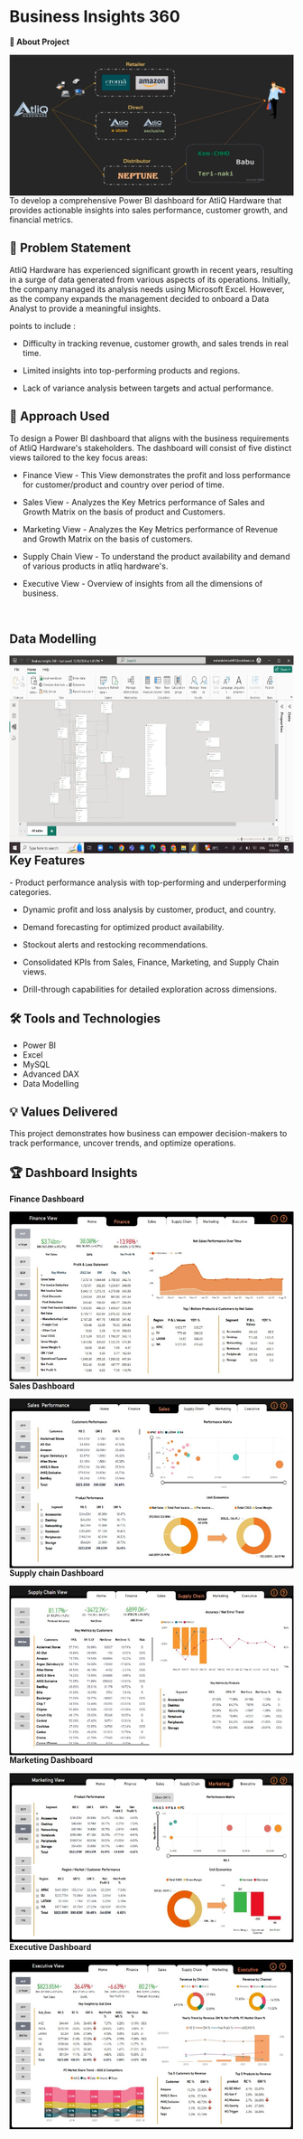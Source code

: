
# Business Insights 360
<b> 🚀 About Project</b>
<br>
<div style="margin-bottom: 20px;">
  <img align="left" alt="Coding" width="750" height="250" src="https://github.com/Mahalak4401/PowerBI_Portfolio_Projects/blob/main/Business%20Insights%20360/AtliQ%20Image.png?raw=true">
</div> 
 


<br>
<br>



To develop a comprehensive Power BI dashboard for AtliQ Hardware that provides actionable insights into sales performance, customer growth, and financial metrics.

## 🔎 Problem Statement 
AtliQ Hardware has experienced significant growth in recent years, resulting in a surge of data generated from various aspects of its operations. Initially, the company managed its analysis needs using Microsoft Excel. However, as the company expands the management decided to onboard a Data Analyst to provide a meaningful insights.

points to include : 

- Difficulty in tracking revenue, customer growth, and sales trends in real time. 

- Limited insights into top-performing products and regions. 

- Lack of variance analysis between targets and actual performance. 

## 🔑 Approach Used
To design a Power BI dashboard that aligns with the business requirements of AtliQ Hardware's stakeholders. The dashboard will consist of five distinct views tailored to the key focus areas:

- Finance View - This View demonstrates the profit and loss performance for customer/product and country over period of time.

- Sales View - Analyzes the Key Metrics performance of Sales and Growth Matrix on the basis of product and Customers.

- Marketing View - Analyzes the Key Metrics performance of Revenue and Growth Matrix on the basis of customers.

- Supply Chain View - To understand the product availability and demand of various products in atliq hardware's.

- Executive View - Overview of insights from all the dimensions of business.
<br>
<h2>Data Modelling</h2>
<div style="margin-bottom: 20px;">
  <img align="left" alt="Coding" width="750" height="350" src="https://github.com/Mahalak4401/PowerBI_Portfolio_Projects/blob/main/Business%20Insights%20360/Data%20Model%20Business%20Insights.jpeg">
</div>

<h2>Key Features</h2>
- Product performance analysis with top-performing and underperforming categories.

- Dynamic profit and loss analysis by customer, product, and country.

- Demand forecasting for optimized product availability.

- Stockout alerts and restocking recommendations.

- Consolidated KPIs from Sales, Finance,      Marketing, and Supply Chain views.

- Drill-through capabilities for detailed exploration across dimensions.
## 🛠️ Tools and Technologies

- Power BI 
- Excel
- MySQL 
- Advanced DAX
- Data Modelling
## 💡 Values Delivered

This project demonstrates how business can empower decision-makers to track performance, uncover trends, and optimize operations.

## 🏆 Dashboard Insights
<b>Finance Dashboard</b>
<br>
<div style="margin-bottom: 20px;">
  <img align="left" alt="Coding" width="750" height="300" src="https://github.com/Mahalak4401/PowerBI_Portfolio_Projects/blob/main/Business%20Insights%20360/Finance%20Dashboard.jpeg?raw=true">
</div> 

<br>

<b>Sales Dashboard</b>
<br>
<div style="margin-bottom: 20px;">
  <img align="left" alt="Coding" width="750" height="300" src="https://github.com/Mahalak4401/PowerBI_Portfolio_Projects/blob/main/Business%20Insights%20360/Sales%20view.jpeg?raw=true">
</div> 

<br>

<b>Supply chain Dashboard</b>
<br>
<div style="margin-bottom: 20px;">
  <img align="left" alt="Coding" width="750" height="300" src="https://github.com/Mahalak4401/PowerBI_Portfolio_Projects/blob/main/Business%20Insights%20360/supply%20chain.jpeg?raw=true">
</div> 

<br>

<b>Marketing Dashboard</b>
<br>
<div style="margin-bottom: 20px;">
  <img align="left" alt="Coding" width="750" height="300" src="https://github.com/Mahalak4401/PowerBI_Portfolio_Projects/blob/main/Business%20Insights%20360/Marketing.jpeg?raw=true">
</div> 

<br>

<b>Executive Dashboard</b>
<br>
<div style="margin-bottom: 20px;">
  <img align="left" alt="Coding" width="750" height="300" src="https://github.com/Mahalak4401/PowerBI_Portfolio_Projects/blob/main/Business%20Insights%20360/Executive%20View.jpeg?raw=true">
</div> 
